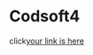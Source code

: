 # Codsoft4
click[your link is here](https://www.figma.com/file/BCSbB7AeMNCSzQXg6MeZJW/e-commerce?type=design&t=UGWg1HLhJWzwCZua-6)
